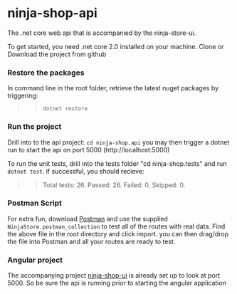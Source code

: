 # ninja-shop-api
The .net core web api that is accompanied by the ninja-store-ui.

To get started, you need .net core 2.0 installed on your machine.
Clone or Download the project from github

### Restore the packages
In command line in the root folder, retrieve the latest nuget packages by triggering:
> >   `dotnet restore` 

### Run the project
Drill into to the api project: `cd ninja-shop.api`
you may then trigger a dotnet run to start the api on port 5000 (http://localhost:5000)

To run the unit tests, drill into the tests folder "cd ninja-shop.tests" and run `dotnet test`.
if successful, you should recieve:
>> Total tests: 26. Passed: 26. Failed: 0. Skipped: 0.

### Postman Script
For extra fun, download [Postman](https://www.getpostman.com) and use the supplied `NinjaStore.postman_collection` to test all of the routes with real data.
Find the above file in the root directory and click import. you can then drag/drop the file into Postman and all your routes are ready to test.

### Angular project
The accompanying project [ninja-shop-ui](https://github.com/elAndyG/ninja-shop-ui) is already set up to look at port 5000. So be sure the api is running prior to starting the angular application
